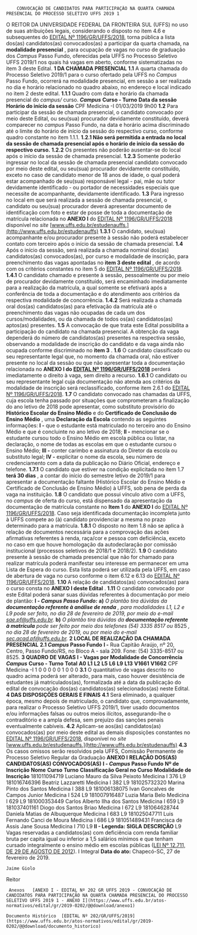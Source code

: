         CONVOCAÇÃO DE CANDIDATOS PARA PARTICIPAÇÃO NA QUARTA CHAMADA PRESENCIAL DO PROCESSO SELETIVO UFFS 2019 1  

 O REITOR DA UNIVERSIDADE FEDERAL DA FRONTEIRA SUL (UFFS) no uso de suas atribuições legais, considerando o disposto no item 4.6 e subsequentes do [EDITAL Nº 1196/GR/UFFS/2018](https://www.uffs.edu.br/atos-normativos/edital/gr/2018-1196), torna pública a lista dos(as) candidatos(as) convocados(as) a participar da quarta chamada, na **modalidade presencial** , para ocupação de vagas no curso de graduação dos *Campus*  Passo Fundo, oferecidas pela UFFS no Processo Seletivo UFFS 2019/1 nos quais há vagas em aberto, conforme sistematizadas no item 3 deste Edital.  **1 DA CHAMADA PRESENCIAL** **1.1**  A quarta chamada do Processo Seletivo 2019/1 para o curso ofertado pela UFFS no *Campus*  Passo Fundo, ocorrerá na modalidade presencial, em sessão a ser realizada no dia e horário relacionado no quadro abaixo, no endereço e local indicado no item 2 deste edital. **1.1.1**  Quadro com data e horário da chamada presencial do *campus/* curso.      ***Campus***    **Curso - Turno**   **Data da sessão**   **Horário do início da sessão**     CPF   Medicina -I   01/03/2019   9h00     **1.2**  Para participar da sessão de chamada presencial, o candidato convocado por meio deste Edital, ou seu(sua) procurador devidamente constituído, deverá comparecer no *campus*  Passo Fundo, na data e horário acima discriminado até o limite do horário de início da sessão do respectivo curso, conforme quadro constante no item 1.1.1. **1.2.1 Não será permitida a entrada no local da sessão de chamada presencial após o horário de início da sessão do respectivo curso.** **1.2.2**  Os presentes não poderão ausentar-se do local após o início da sessão de chamada presencial. **1.2.3**  Somente poderão ingressar no local da sessão de chamada presencial candidato convocado por meio deste edital, ou seu(sua) procurador devidamente constituído, exceto no caso de candidato menor de 18 anos de idade, o qual poderá estar acompanhado de seu(sua) responsável legal - pai, mãe ou tutor devidamente identificado - ou portador de necessidades especiais que necessite de acompanhante, devidamente identificado. **1.3**  Para ingresso no local em que será realizada a sessão de chamada presencial, o candidato ou seu(sua) procurador deverá apresentar documento de identificação com foto e estar de posse de toda a documentação de matrícula relacionada no **ANEXO I**  do [EDITAL Nº 1196/GR/UFFS/2018](https://www.uffs.edu.br/atos-normativos/edital/gr/2018-1196) disponível no *site* [www.uffs.edu.br/estudenauffs.](http://www.uffs.edu.br/estudenauffs) **1.3.1**  O candidato, seu(sua) acompanhante e/ou procurador presente à sessão não poderá estabelecer contato com terceiro após o início da sessão de chamada presencial. **1.4**  Após o início da sessão, será realizada a chamada nominal dos(as) candidatos(as) convocados(as), por curso e modalidade de inscrição, para preenchimento das vagas apontadas no **item 3 deste edital** , de acordo com os critérios constantes no item 5 do [EDITAL Nº 1196/GR/UFFS/2018](https://www.uffs.edu.br/atos-normativos/edital/gr/2018-1196). **1.4.1**  O candidato chamado e presente à sessão, pessoalmente ou por meio de procurador devidamente constituído, será encaminhado imediatamente para a realização da matrícula, a qual somente se efetivará após a conferência de toda a documentação e do atendimento aos critérios da respectiva modalidade de concorrência. **1.4.2**  Será realizada a chamada oral dos(as) candidatos(as) para efetivação da matrícula até o preenchimento das vagas não ocupadas de cada um dos cursos/modalidades, ou da chamada de todos os(as) candidatos(as) aptos(as) presentes. **1.5**  A convocação de que trata este Edital possibilita a participação do candidato na chamada presencial. A obtenção da vaga dependerá do número de candidatos(as) presentes na respectiva sessão, observando a modalidade de inscrição do candidato e da vaga ainda não ocupada conforme discriminado no **item 3** . **1.6**  O candidato classificado ou seu representante legal que, no momento da chamada oral, não estiver presente no local da sessão ou que não apresentar toda a documentação relacionada no  **ANEXO I do [EDITAL Nº 1196/GR/UFFS/2018](https://www.uffs.edu.br/atos-normativos/edital/gr/2018-1196)** perderá imediatamente o direito à vaga, sem direito a recurso. **1.6.1**  O candidato ou seu representante legal cuja documentação não atenda aos critérios da modalidade de inscrição será reclassificado, conforme item 2.6.1 do [EDITAL Nº 1196/GR/UFFS/2018](https://www.uffs.edu.br/atos-normativos/edital/gr/2018-1196). **1.7**  O candidato convocado nas chamadas da UFFS, cuja escola tenha passado por situações que comprometeram a finalização do ano letivo de 2018 pode apresentar, como substituto provisório do **Histórico Escolar do Ensino Médio** e do **Certificado de Conclusão do Ensino Médio** , uma **Declaração da Escola** contendo as seguintes informações: **I -**  que o estudante está matriculado no terceiro ano do Ensino Médio e que é concluinte no ano letivo de 2018; **II -**  mencionar se o estudante cursou todo o Ensino Médio em escola pública ou listar, na declaração, o nome de todas as escolas em que o estudante cursou o Ensino Médio; **III -**  conter carimbo e assinatura do Diretor da escola ou substituto legal; **IV -**  explicitar o nome da escola, seu número de credenciamento com a data da publicação no Diário Oficial, endereço e telefone. **1.7.1**  O candidato que estiver na condição explicitada no item 1.7 **terá 30 dias** , a contar do início do semestre letivo de 2019/1 para apresentar a documentação faltante (Histórico Escolar do Ensino Médio e Certificado de Conclusão de Ensino Médio) à UFFS, sob pena de perda da vaga na instituição. **1.8**  O candidato que possui vínculo ativo com a UFFS, no *campus*  de oferta do curso, está dispensado da apresentação da documentação de matrícula constante no **Item 1** do **ANEXO I**  do [EDITAL Nº 1196/GR/UFFS/2018](https://www.uffs.edu.br/atos-normativos/edital/gr/2018-1196). Caso seja identificada documentação incompleta junto à UFFS compete ao (à) candidato providenciar a mesma no prazo determinado para a matrícula. **1.8.1**  O disposto no item 1.8 não se aplica à relação de documentos necessária para a comprovação das ações afirmativas referentes à renda, raça/cor e pessoa com deficiência, exceto no caso em que houve homologação da autodeclaração por comissão institucional (processos seletivos de 2018/1 e 2018/2). **1.9**  O candidato presente à sessão de chamada presencial que não for chamado para realizar matrícula poderá manifestar seu interesse em permanecer em uma Lista de Espera do curso. Esta lista poderá ser utilizada pela UFFS, em caso de abertura de vaga no curso conforme o item 6.12 e 6.13 do [EDITAL Nº 1196/GR/UFFS/2018](https://www.uffs.edu.br/atos-normativos/edital/gr/2018-1196). **1.10**  A relação de candidatos(as) convocados(as) para o curso consta no **ANEXO I deste Edital** . **1.11**  O candidato convocado por este Edital poderá sanar suas dúvidas referentes à documentação por meio de plantão: **I - *Campus Passo Fundo:***  **a)**  *O plantão tira dúvidas da **documentação referente à análise de renda** , para modalidades L1, L2 e L9 pode ser feito, no dia 28 de fevereiro de 2019, por meio do* *e-mail sae.pf@uffs.edu.br.* **b)**  *O plantão tira dúvidas da **documentação referente à matrícula** pode ser feito por meio dos telefones (54) 3335 8517 ou*  8525 *, no dia 28 de fevereiro de 2019, ou por meio do*  *e-mail sec.acad.pf@uffs.edu.br.*  **2 LOCAL DE REALIZAÇÃO DA CHAMADA PRESENCIAL** **2.1 *Campus*  Passo Fundo** **I -**  Rua Capitão Araújo, nº 20, Centro, Passo Fundo/RS, no Bloco A - sala 209. Fone: (54) 3335-8517 ou 8525.  **3 QUADRO DE VAGAS** **I - Vagas por Modalidade de Concorrência**      ***Campus***    **Curso - Turno**   **Total**   **A0**   **L1**   **L2**   **L5**   **L6**   **L9**   **L13**   **V1661**   **V1662**     CPF   Medicina -I   1   0   0   0   0   0   1   0   0   0     **3.1**  O quantitativo de vagas descrito no quadro acima poderá ser alterado, para mais, caso houver desistência de estudantes já matriculados(as), formalizada até a data da publicação do edital de convocação dos(as) candidatos(as) selecionados(as) neste Edital.  **4 DAS DISPOSIÇÕES GERAIS E FINAIS** **4.1**  Será eliminado, a qualquer época, mesmo depois de matriculado, o candidato que, comprovadamente, para realizar o Processo Seletivo UFFS 2019/1, tiver usado documentos e/ou informações falsas ou outros meios ilícitos, assegurando-lhe o contraditório e a ampla defesa, sem prejuízo das sanções penais eventualmente cabíveis. **4.2**  Aplicam-se aos(às) candidatos(as) convocados(as) por meio deste edital as demais disposições constantes no [EDITAL Nº 1196/GR/UFFS/2018](https://www.uffs.edu.br/atos-normativos/edital/gr/2018-1196), disponível no *site* [www.uffs.edu.br/estudenauffs.](http://www.uffs.edu.br/estudenauffs) **4.3**  Os casos omissos serão resolvidos pela UFFS, Comissão Permanente de Processo Seletivo Regular da Graduação   **ANEXO I**  **RELAÇÃO DOS(AS) CANDIDATOS(AS) CONVOCADOS(AS)**  **I - *Campus*  Passo Fundo**     **Nº de Inscrição**   **Nome**   **Curso**   **Turno**   **Classificação Geral no Curso**   **Modalidade de Inscrição**     181011094719   Luciano Mauro da Silva Peixoto   Medicina   I   376   L9     181016746396   Beatriz Lazzaretti   Medicina   I   382   L9     181025732320   Marina Pinto dos Santos   Medicina   I   388   L9     181006138075   Ivan Goncalves de Campos Junior   Medicina   I   524   L9     181007916487   Luzia Maria Belo   Medicina   I   629   L9     181000353449   Carlos Alberto Ilha dos Santos   Medicina   I   659   L9     181037401161   Diogo dos Santos Briao   Medicina   I   672   L9     181064628744   Daniela Matias de Albuquerque   Medicina   I   683   L9     181025047711   Luis Fernando Canci de Moura   Medicina   I   686   L9     181051489431   Francisca de Assis Jane Sousa   Medicina   I   710   L9      **II - Legenda:**      **SIGLA**   **DESCRIÇÃO**     L9   Vagas reservadas a candidatos(as) com deficiência com renda familiar bruta per capita igual ou inferior a 1,5 salários mínimos e que tenham cursado integralmente o ensino médio em escolas públicas ([LEI Nº 12.711, DE 29 DE AGOSTO DE 2012](http://www.planalto.gov.br/ccivil_03/_ato2011-2014/2012/lei/l12711.htm)).     I   Integral          **Data do ato:** Chapecó-SC, 27 de fevereiro de 2019.   
 

    Jaime Giolo   
 Reitor 

     Anexos   [ANEXO I - EDITAL Nº 202 GR UFFS 2019 - CONVOCAÇÃO DE CANDIDATOS PARA PARTICIPAÇÃO NA QUARTA CHAMADA PRESENCIAL DO PROCESSO SELETIVO UFFS 2019 1 - ANEXO I](https://www.uffs.edu.br/atos-normativos/edital/gr/2019-0202/@@download/anexo1)  

    Documento Histórico  [EDITAL Nº 202/GR/UFFS/2019](https://www.uffs.edu.br/atos-normativos/edital/gr/2019-0202/@@download/documento_historico)     
      
